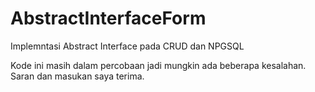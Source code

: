 # AbstractInterfaceForm
Implemntasi Abstract Interface pada CRUD dan NPGSQL

Kode ini masih dalam percobaan jadi mungkin ada beberapa kesalahan.
Saran dan masukan saya terima.
